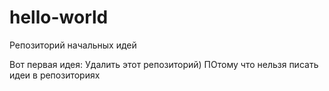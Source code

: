 # hello-world
Репозиторий начальных идей

Вот первая идея:
Удалить этот репозиторий)
ПОтому что нельзя писать идеи в репозиториях
